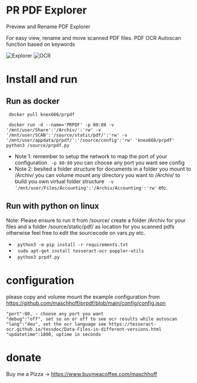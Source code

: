 # PR PDF Explorer
Preview and Rename PDF Explorer

For easy view, rename and move scanned PDF files.
PDF OCR Autoscan function based on keywords

![Explorer](https://i.ibb.co/b723gYv/Explorer.jpg)
![OCR](https://i.ibb.co/JQb8Frf/OCR.jpg)

# Install and run

## Run as docker
` docker pull knex666/prpdf`

` docker run -d --name='PRPDF' -p 80:80 -v '/mnt/user/Share':'/Archiv/':'rw' -v '/mnt/user/SCAN':'/source/static/pdf/':'rw' -v '/mnt/user/appdata/prpdf/':'/source/config':'rw' 'knex666/prpdf' python3 /source/prpdf.py`

* Note 1: remember to setup the network to map the port of your configuration ` -p 80:80` you can choose any port you want see config
* Note 2: besited a folder structure for documents in a folder you mount to /Archiv/ you can volume mount any directory you want to /Archiv/ to build you own virtual folder structure
` -v '/mnt/user/Files/Accounting':'/Archiv/Accounting':'rw'` etc.

## Run with python on linux
Note: Please ensure to run it from /source/ 
create a folder /Archiv for your files 
and a folder /source/static/pdf/ as location for you scanned pdfs
otherwise feel free to edit the sourcecode on vars.py etc.

* ` python3 -m pip install -r requirements.txt`
* ` sudo apt-get install tesseract-ocr poppler-utils`
* ` python3 prpdf.py`

# configuration
please copy and volume mount the example configuration from https://github.com/maschhoff/prpdf/blob/main/config/config.json

    "port":80, - choose any port you want
    "debug":"off", set so on or off to see ocr results while autoscan
    "lang":"deu", set the ocr language see https://tesseract-ocr.github.io/tessdoc/Data-Files-in-different-versions.html
    "updatetime":1800, uptime in seconds

# donate
Buy me a Pizza -> https://www.buymeacoffee.com/maschhoff

